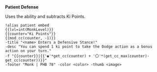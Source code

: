 **Patient Defense**

Uses the ability and subtracts Ki Points.

```
!alias patient embed
{{lvl=int(MonkLevel)}}
{{counter="Ki Points"}}
{{mod_cc(counter, -1)}}
-title "<name> Enters a Defensive Stance!"
-desc "You can spend 1 ki point to take the Dodge action as a bonus action on your turn."
-f "{{counter}}|{{'◉'*get_cc(counter) + '〇'*(get_cc_max(counter)-get_cc(counter))}}"
-footer "Monk | PHB 78" -color <color> -thumb <image>
```
